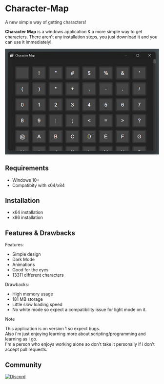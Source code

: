 # Character-Map
A new simple way of getting characters!

**Character Map** is a windows application & a more simple way to get characters.
There aren't any installation steps, you just download it and you can use it immediately!

![image](images/character-map.png)

## Requirements
* Windows 10+
* Compatibity with x64/x84

## Installation
* x64 installation
* x86 installation

## Features & Drawbacks
Features:
* Simple design
* Dark Mode
* Animations
* Good for the eyes
* 13311 different characters

Drawbacks:
* High memory usage
* 181 MB storage
* Little slow loading speed
* No white mode so expect a compatibility issue for light mode on it.

> [!NOTE]
> This application is on version 1 so expect bugs.<br>
> Also i'm just enjoying learning more about scripting/programming and learning as I go.<br>
> I'm a person who enjoys working alone so don't take it personally if i don't accept pull requests.

## Community
[![Discord](https://img.shields.io/badge/Join-Discord%20Community-5865F2?style=for-the-badge&logo=discord&logoColor=white)](https://discord.gg/VWEcYvKztc)
